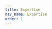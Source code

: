 ```yaml
---
title: Expertise
nav_name: Expertise
order: 1
---
```


<text-image image="/images/expertise-1.png">
<template v-slot:left>
<h2>Yeah, we've</h2>
<h1>Got skills</h1>
<p>
Truly breakthrough product development
requires high quality engineering capabilities and
services. As a knowledge-based company, we
use a stage-gate approach that involves constant
testing, refinement, and communication.
</p>
<p>
At PCDworks, we have the team, technology, and
tenacity to take on even the most impossible
engineering challenges.
</p>
</template>
</text-image>

<image-text image="/images/expertise-2.png" trim>
<template v-slot:right>
<h2>Electrical Engineering</h2>
<p>
    Because many of our solutions require
    electro-mechanical subsystems, we maintain strong
    electrical engineering capabilities across a range of
    disciplines including firmware design, software design,
    RF communication, and analog communication
    systems. Our capabilities include:
</p>
<p>
<ul>
    <li>Electronic design and simulation</li>
    <li>Embedded software development</li>
    <li>PCB design and rapid prototyping</li>
    <li>Sensor design, mote design, and programming</li>
    <li>Wireless communication systems design</li>
    <li>Intelligent wireless ad hoc networks</li>
    <li>Positioning systems design</li>
    <li>Power consumption optimization</li>
    <li>RF, Microwave</li>
    <li>Control system design</li>
</ul>
</p>
</template>
</image-text>

<text-image image="/images/expertise-3.png" trim>
<template v-slot:left>
<h2>Mechanical Engineering</h2>
<p>
With extensive engineering capabilities, we provide a
full range of services, including 3D CAD layouts,
electronic circuit design, analytical modeling, and
multi-physics simulation. Our mechanical engineering
team is dedicated to quickly producing strong designs
and performing engineering calculations to verify your
concept’s validity. Capabilities include:
</p>
<ul>
    <li>Analytical Modeling</li>
    <li>Solid Modeling</li>
    <li>Multi-physics FEA (Heat transfer, stress/strain, vibration and fatigue, CFD)</li>
    <li>Design for Manufacturing</li>
    <li>Computational Fluid Dynamic Modeling</li>
</ul>
<br>
<v-row>
    <v-col>
        <p>
            Our engineers are experts at all the standard mechanical engineering disciplines:
        </p>
        <ul>
            <li>Mechanics</li>
            <li>Kinematics</li>
            <li>Structural Analysis</li>
            <li>Mechatronics</li>
            <li>Thermal and Fluid Dynamics</li>
            <li>Material Science</li>
        </ul>
    </v-col>
    <v-col>
        <p>
            In addition, we have local outsider consultants and have worked in:
        </p>
        <ul>
            <li>Vibration</li>
            <li>Acoustics</li>
            <li>Surface Treatments</li>
            <li>Tribology</li>
            <li>Electrohydraulics</li>
        </ul>
    </v-col>
</v-row>
</template>
</text-image>

<image-text image="/images/expertise-4.png" trim>
<template v-slot:right>
<h2>Mathematical Modeling</h2>
<p>
    Mathematical modeling is a valuable tool to use when
    tackling problems that have plagued industries for
    years. It's especially beneficial for complex and
    high-risk New Product Development projects. After all,
    what we learn from mathematical simulations enables
    us to mitigate as much risk as possible before the
    design and building process even begins. Our
    capabilities include:
</p>
<ul>
    <li>COMSOL Multiphysics Modules</li>
    <li>AC/DC Module</li>
    <li>Heat Transfer Module</li>
    <li>Structural Mechanics Module</li>
    <li>CFD Module</li>
    <li>Mixer Module</li>
    <li>Optimization Library</li>
    <li>Material Library</li>
</ul>
</template>
</image-text>

<text-image image="/images/expertise-5.png" trim>
<template v-slot:left>
<h2>Sensors and IoT</h2>
<p>
    In our state-of-the-art research and development
    lab, it's possible to design, prototype, and evaluate
    concepts that enable devices and machines to
    communicate over the internet. We have the
    engineering and technological know-how to design
    sensors, gather and clean data, and develop the
    communication layers and user interface to create
    an loT product from scratch.
</p>
</template>
</text-image>